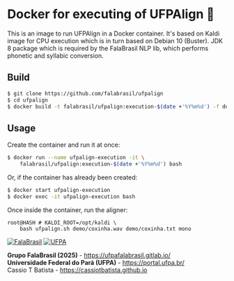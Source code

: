 # Docker for executing of UFPAlign :whale:

This is an image to run UFPAlign in a Docker container. It's based on Kaldi
image for CPU execution which is in turn based on Debian 10 (Buster). 
JDK 8 package which is required by the FalaBrasil NLP lib, which performs
phonetic and syllabic conversion.


## Build

```bash
$ git clone https://github.com/falabrasil/ufpalign
$ cd ufpalign
$ docker build -t falabrasil/ufpalign:execution-$(date +'%Y%m%d') -f docker/execution/Dockerfile .
```


## Usage

Create the container and run it at once:

```bash
$ docker run --name ufpalign-execution -it \
    falabrasil/ufpalign:execution-$(date +'%Y%m%d') bash
```

Or, if the container has already been created:

```bash
$ docker start ufpalign-execution
$ docker exec -it ufpalign-execution bash
```

Once inside the container, run the aligner:

```text
root@HASH # KALDI_ROOT=/opt/kaldi \
    bash ufpalign.sh demo/coxinha.wav demo/coxinha.txt mono
```


[![FalaBrasil](https://gitlab.com/falabrasil/avatars/-/raw/main/logo_fb_git_footer.png)](https://ufpafalabrasil.gitlab.io/ "Visite o site do Grupo FalaBrasil") [![UFPA](https://gitlab.com/falabrasil/avatars/-/raw/main/logo_ufpa_git_footer.png)](https://portal.ufpa.br/ "Visite o site da UFPA")

__Grupo FalaBrasil (2025)__ - https://ufpafalabrasil.gitlab.io/      
__Universidade Federal do Pará (UFPA)__ - https://portal.ufpa.br/     
Cassio T Batista - https://cassiotbatista.github.io     
